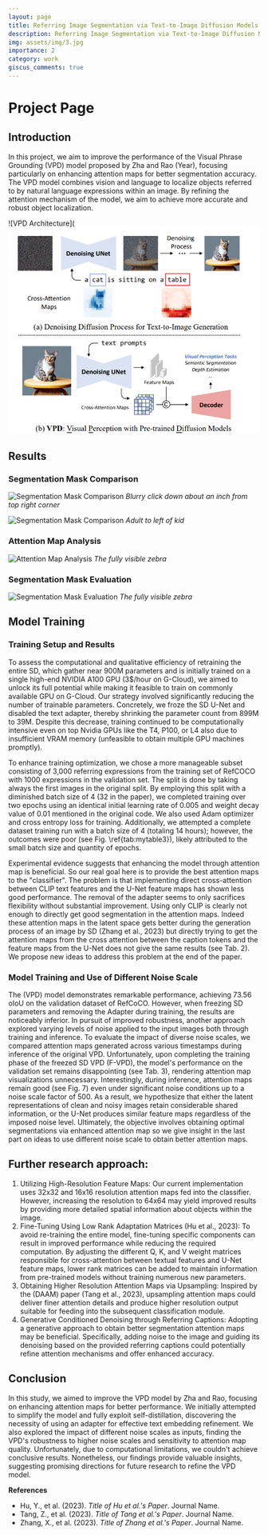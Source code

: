 ```yaml
---
layout: page
title: Referring Image Segmentation via Text-to-Image Diffusion Models
description: Referring Image Segmentation via Text-to-Image Diffusion Models
img: assets/img/3.jpg
importance: 2
category: work
giscus_comments: true
---
```


# Project Page

## Introduction

In this project, we aim to improve the performance of the Visual Phrase Grounding (VPD) model proposed by Zha and Rao (Year), focusing particularly on enhancing attention maps for better segmentation accuracy. The VPD model combines vision and language to localize objects referred to by natural language expressions within an image. By refining the attention mechanism of the model, we aim to achieve more accurate and robust object localization.

![VPD Architecture](![Segmentation Mask Comparison](https://github.com/melvinsevi/melvinsevi.github.io/blob/master/assets/img/VPD.png)


## Results

### Segmentation Mask Comparison

![Segmentation Mask Comparison](no_mistake/input_image739.png)
*Blurry click down about an inch from top right corner*

![Segmentation Mask Comparison](no_mistake/input_image745.png)
*Adult to left of kid*

### Attention Map Analysis

![Attention Map Analysis](no_mistake/input_image87.png)
*The fully visible zebra*

### Segmentation Mask Evaluation

![Segmentation Mask Evaluation](no_mistake/input_image87.png)
*The fully visible zebra*

## Model Training

### Training Setup and Results

To assess the computational and qualitative efficiency of retraining the entire SD, which gather near 900M parameters and is initially trained on a single high-end NVIDIA A100 GPU (3$/hour on G-Cloud), we aimed to unlock its full potential while making it feasible to train on commonly available GPU on G-Cloud. Our strategy involved significantly reducing the number of trainable parameters. Concretely, we froze the SD U-Net and disabled the text adapter, thereby shrinking the parameter count from 899M to 39M. Despite this decrease, training continued to be computationally intensive even on top Nvidia GPUs like the T4, P100, or L4 also due to insufficient VRAM memory (unfeasible to obtain multiple GPU machines promptly). 

To enhance training optimization, we chose a more manageable subset consisting of 3,000 referring expressions from the training set of RefCOCO with 1000 expressions in the validation set. The split is done by taking always the first images in the original split. By employing this split with a diminished batch size of 4 (32 in the paper), we completed training over two epochs using an identical initial learning rate of 0.005 and weight decay value of 0.01 mentioned in the original code. We also used Adam optimizer and cross entropy loss for training. Additionally, we attempted a complete dataset training run with a batch size of 4 (totaling 14 hours); however, the outcomes were poor (see Fig. \ref{tab:mytable3}), likely attributed to the small batch size and quantity of epochs. 

Experimental evidence suggests that enhancing the model through attention map is beneficial. So our real goal here is to provide the best attention maps to the "classifier". The problem is that implementing direct cross-attention between CLIP text features and the U-Net feature maps has shown less good performance. The removal of the adapter seems to only sacrifices flexibility without substantial improvement. Using only CLIP is clearly not enough to directly get good segmentation in the attention maps. Indeed these attention maps in the latent space gets better during the generation process of an image by SD (Zhang et al., 2023) but directly trying to get the attention maps from the cross attention between the caption tokens and the feature maps from the U-Net does not give the same results (see Tab. 2). We propose new ideas to address this problem at the end of the paper.

### Model Training and Use of Different Noise Scale

The (VPD) model demonstrates remarkable performance, achieving 73.56 oIoU on the validation dataset of RefCoCO. However, when freezing SD parameters and removing the Adapter during training, the results are noticeably inferior. In pursuit of improved robustness, another approach explored varying levels of noise applied to the input images both through training and inference. To evaluate the impact of diverse noise scales, we compared attention maps generated across various timestamps during inference of the original VPD. Unfortunately, upon completing the training phase of the freezed SD VPD (F-VPD), the model's performance on the validation set remains disappointing (see Tab. 3), rendering attention map visualizations unnecessary. Interestingly, during inference, attention maps remain good (see Fig. 7) even under significant noise conditions up to a noise scale factor of 500. As a result, we hypothesize that either the latent representations of clean and noisy images retain considerable shared information, or the U-Net produces similar feature maps regardless of the imposed noise level. Ultimately, the objective involves obtaining optimal segmentations via enhanced attention map so we give insight in the last part on ideas to use different noise scale to obtain better attention maps.

## Further research approach:

1. Utilizing High-Resolution Feature Maps: Our current implementation uses 32x32 and 16x16 resolution attention maps fed into the classifier. However, increasing the resolution to 64x64 may yield improved results by providing more detailed spatial information about objects within the image. 
2. Fine-Tuning Using Low Rank Adaptation Matrices (Hu et al., 2023): To avoid re-training the entire model, fine-tuning specific components can result in improved performance while reducing the required computation. By adjusting the different Q, K, and V weight matrices responsible for cross-attention between textual features and U-Net feature maps, lower rank matrices can be added to maintain information from pre-trained models without training numerous new parameters. 
3. Obtaining Higher Resolution Attention Maps via Upsampling: Inspired by the (DAAM) paper (Tang et al., 2023), upsampling attention maps could deliver finer attention details and produce higher resolution output suitable for feeding into the subsequent classification module.
4. Generative Conditioned Denoising through Referring Captions: Adopting a generative approach to obtain better segmentation attention maps may be beneficial. Specifically, adding noise to the image and guiding its denoising based on the provided referring captions could potentially refine attention mechanisms and offer enhanced accuracy.

## Conclusion

In this study, we aimed to improve the VPD model by Zha and Rao, focusing on enhancing attention maps for better performance. We initially attempted to simplify the model and fully exploit self-distillation, discovering the necessity of using an adapter for effective text embedding refinement. We also explored the impact of different noise scales as inputs, finding the VPD's robustness to higher noise scales and sensitivity to attention map quality. Unfortunately, due to computational limitations, we couldn't achieve conclusive results. Nonetheless, our findings provide valuable insights, suggesting promising directions for future research to refine the VPD model.

**References**

- Hu, Y., et al. (2023). *Title of Hu et al.'s Paper*. Journal Name.
- Tang, Z., et al. (2023). *Title of Tang et al.'s Paper*. Journal Name.
- Zhang, X., et al. (2023). *Title of Zhang et al.'s Paper*. Journal Name.

